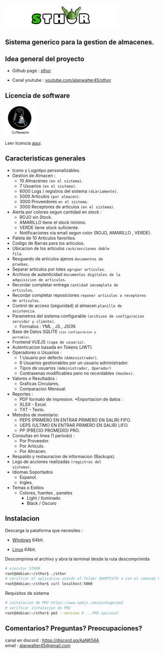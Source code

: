 <img src="./assets/logotipo.png">

## Sistema generico para la gestion de almacenes.

## Idea general del proyecto

* Github page  : [sthor][1]

* Canal youtube : [youtube.com/alanwalter45/sthor][0]

## Licencia de software

<img width="100px" src="./assets/coffeeware-badge.png">

Leer licencia <a href="./LICENSE.md">aqui</a>.

## Caracteristicas generales

* Icono y Logotipo personalizables.
* Gestion de Almacen :
    * 10 Almacenes <code>(en el sistema)</code>.
    * 7 Usuarios <code>(en el sistema)</code>.
    * 6000 Logs / registros del sistema <code>(diariamente)</code>.
    * 5000 Articulos <code>(por almacen)</code>.
    * 3000 Proveedores <code>en el sistema</code>.
    * 3000 Receptores de articulos <code>(en el sistema)</code>.
* Alerta por colores segun cantidad en stock :
    * ROJO sin Stock.
    * AMARILLO tiene el stock minimo.
    * VERDE tiene stock suficiente.
    * Notificaciones via email segun color (ROJO, AMARILLO , VERDE).
* Paleta de 10 Articulos favoritos.
* Codigo de Barras para los articulos.
* Ubicacion de los articulos <code>rack/secciones doble fila</code>.
* Resguardo de articulos ajenos <code>documentos de pruebas</code>.
* Separar articulos por lotes <code>agrupar articulos</code>.
* Archivos de autenticidad <code>documentos digitales de la adquisicion de articulos</code>.
* Recordar completar entrega <code>cantidad imcompleta de articulos</code>.
* Recordar completar reposiciones <code>reponer articulos a receptores de articulos</code>.
* Control de acceso (seguridad) al almacen <code>planilla de asistencia</code>.
* Parametros del sistema configurable <code>(archivos de configuracion servidor y cliente)</code>.
    * Formatos : YML , JS , JSON
* Base de Datos SQLITE <code><code>(sin configuracion y portable)</code></code>.
* Frontend VUEJS <code>(capa de usuario)</code>.
* Autenticacion basada en Tokens (JWT).
* Operadores o Usuarios :
    * 1 Usuario por defecto <code>(Administrador)</code>.
    * 6 Usuarios gestionables por un usuario administrador.
    * Tipos de usuarios <code>(Administrador, Operador)</code>
    * Contrasenas modificables pero no recordables <code>(Hashes)</code>.
* Valores o Resultados :
    * Graficas Circulares.
    * Comparacion Mensual.
* Reportes :
    * PDF formato de impresion.
*Enportacion de datos :
    * XLSX - Excel.
    * TXT - Texto.
* Metodos de inventario:
    * PEPS (PRIMERO EN ENTRAR PRIMERO EN SALIR) FIFO.
    * UEPS (ULTIMO EN ENTRAR PRIMERO EN SALIR) LIFO.
    * PP (PRECIO PROMEDIO) PRO.
* Consultas en linea (1 periodo) :
    * Por Proveedor.
    * Por Articulo.
    * Por Almacen.
* Respaldo y restauracion de informacion (Backups).
* Logs de acciones realizadas <code>(registros del sistema)</code>.
* Idiomas Soportados
    * Espanol.
    * Ingles.
* Temas o Estilos 
    * Colores, fuentes , paneles
        * Light / Iluminado
        * Black / Oscuro


## Instalacion

Descarga la pataforma que necesites :

* <a href="src/sthor.zip" download>Windows</a> 64bit.

* <a href="src/sthor.zip" download>Linux</a> 64bit.


Descomprima el archivo y abra la terminal desde la ruta descomprimida

```sh
# ejecutar STHOR
root@debian:~/sthor$ ./sthor
# verificar el aplicativo usando el folder SHORTCUTS o con el comando CURL.
root@debian:~/sthor$ curl localhost:5000
```

Requisitos de sistema

```sh
# instalacion de PM2 https://www.npmjs.com/package/pm2
# verificar instalacion de PM2
root@debian:~/sthor$ pm2 --version # ...PM2 opcional
```

## Comentarios? Preguntas? Preocupaciones?
canal en discord : https://discord.gg/AaNK56A
<br>
email : alanwalter45@gmail.com

[0]:https://www.youtube.com/playlist?list=PLCGw6KEqh5zEhAPkQbcocWWxXfl_tbgD-
[1]:https://alanwalter45.github.io/sthor